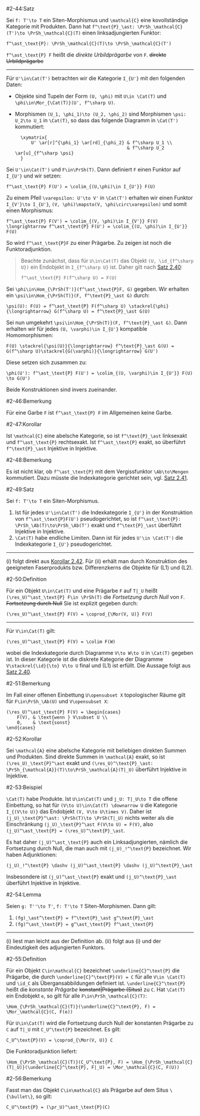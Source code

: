#2-44:Satz

Sei `f: T'\to T` ein Siten-Morphismus und `\mathcal{C}` eine kovollständige Kategorie mit Produkten. Dann hat `f^\text{P}_\ast: \PrSh_\mathcal{C}(T')\to \PrSh_\mathcal{C}(T)` einen linksadjungierten Funktor:

    f^\ast_\text{P}: \PrSh_\mathcal{C}(T)\to \PrSh_\mathcal{C}(T')

`f^\ast_\text{P} F` heißt die *direkte Urbildprägarbe* von `F`. ~~direkte Urbildprägarbe~~

---

Für `U'\in\Cat(T')` betrachten wir die Kategorie `I_{U'}` mit den folgenden Daten:

* Objekte sind Tupeln der Form `(U, \phi)` mit `U\in \Cat(T)` und `\phi\in\Mor_{\Cat(T)}(U', f^\sharp U)`.
* Morphismen `(U_1, \phi_1)\to (U_2, \phi_2)` sind Morphismen `\psi: U_2\to U_1` in `\Cat(T)`, so dass das folgende Diagramm in `\Cat(T')` kommutiert:

        \xymatrix{
            U' \ar[r]^{\phi_1} \ar[rd]_{\phi_2} & f^\sharp U_1 \\
                                                & f^\sharp U_2 \ar[u]_{f^\sharp \psi}
        }

Sei `U'\in\Cat(T')` und `F\in\PrSh(T)`. Dann definiert `F` einen Funktor auf `I_{U'}` und wir setzen:

    f^\ast_\text{P} F(U') = \colim_{(U,\phi)\in I_{U'}} F(U)

Zu einem Pfeil `\varepsilon: U'\to V'` in `\Cat(T')` erhalten wir einen Funktor `I_{V'}\to I_{U'}`, `(V, \phi)\mapsto(V, \phi\circ\varepsilon)` und somit einen Morphismus:

    f^\ast_\text{P} F(V') = \colim_{(V, \phi)\in I_{V'}} F(V) \longrightarrow f^\ast_\text{P} F(U') = \colim_{(U, \phi)\in I_{U'}} F(U)

So wird `f^\ast_\text{P}F` zu einer Prägarbe. Zu zeigen ist noch die Funktoradjunktion.

> Beachte zunächst, dass für `U\in\Cat(T)` das Objekt `(U, \id_{f^\sharp U})` ein Endobjekt in `I_{f^\sharp U}` ist. Daher gilt nach [Satz 2.40](#2-40):
>
>     f^\ast_\text{P} F(f^\sharp U) = F(U)

Sei `\phi\in\Hom_{\PrSh(T')}(f^\ast_\text{P}F, G)` gegeben. Wir erhalten ein `\psi\in\Hom_{\PrSh(T)}(F, f^\text{P}_\ast G)` durch:

    \psi(U): F(U) = f^\ast_\text{P} F(f^\sharp U) \stackrel{\phi}{\longrightarrow} G(f^\sharp U) = f^\text{P}_\ast G(U)

Sei nun umgekehrt `\psi\in\Hom_{\PrSh(T)}(F, f^\text{P}_\ast G)`. Dann erhalten wir für jedes `(U, \varphi)\in I_{U'}` kompatible Homomorphismen:

    F(U) \stackrel{\psi(U)}{\longrightarrow} f^\text{P}_\ast G(U) = G(f^\sharp U)\stackrel{G(\varphi)}{\longrightarrow} G(U')

Diese setzen sich zusammen zu:

    \phi(U'): f^\ast_\text{P} F(U') = \colim_{(U, \varphi)\in I_{U'}} F(U) \to G(U')

Beide Konstruktionen sind invers zueinander.

#2-46:Bemerkung

Für eine Garbe `F` ist `f^\ast_\text{P} F` im Allgemeinen keine Garbe.

#2-47:Korollar

Ist `\mathcal{C}` eine abelsche Kategorie, so ist `f^\text{P}_\ast` linksexakt und `f^\ast_\text{P}` rechtsexakt. Ist `f^\ast_\text{P}` exakt, so überführt `f^\text{P}_\ast` Injektive in Injektive.

#2-48:Bemerkung

Es ist nicht klar, ob `f^\ast_\text{P}` mit dem Vergissfunktor `\Ab\to\Mengen` kommutiert. Dazu müsste die Indexkategorie gerichtet sein, vgl. [Satz 2.41](#2-41).

#2-49:Satz

Sei `f: T'\to T` ein Siten-Morphismus.

1. Ist für jedes `U'\in\Cat(T')` die Indexkategorie `I_{U'}` in der Konstruktion von `f^\ast_\text{P}F(U')` pseudogerichtet, so ist `f^\ast_\text{P}: \PrSh_\Ab(T)\to\PrSh_\Ab(T')` exakt und `f^\text{P}_\ast` überführt Injektive in Injektive.
2. `\Cat(T)` habe endliche Limiten. Dann ist für jedes `U'\in \Cat(T')` die Indexkategorie `I_{U'}` pseudogerichtet.

---

(i) folgt direkt aus [Korollar 2.42](#2-42). Für (ii) erhält man durch Konstruktion des geeigneten Faserprodukts bzw. Differenzkerns die Objekte für (L1) und (L2).

#2-50:Definition

Für ein Objekt `U\in\Cat(T)` und eine Prägarbe `F` auf `T|_U` heißt `(\res_U)^\ast_\text{P} F\in \PrSh(T)` die *Fortsetzung durch Null* von `F`. ~~Fortsetzung durch Null~~ Sie ist explizit gegeben durch:

    (\res_U)^\ast_\text{P} F(V) = \coprod_{\Mor(V, U)} F(V)

---

Für `V\in\Cat(T)` gilt:

    (\res_U)^\ast_\text{P} F(V) = \colim F(W)

wobei die Indexkategorie durch Diagramme `V\to W\to U` in `\Cat(T)` gegeben ist. In dieser Kategorie ist die diskrete Kategorie der Diagramme `V\stackrel{\id}{\to} V\to U` final und (L1) ist erfüllt. Die Aussage folgt aus [Satz 2.40](#2-40).

#2-51:Bemerkung

Im Fall einer offenen Einbettung `U\opensubset X` topologischer Räume gilt für `F\in\PrSh_\Ab(U)` und `V\opensubset X`:

    (\res_U)^\ast_\text{P} F(V) = \begin{cases}
        F(V), & \text{wenn } V\subset U \\
        0,    & \text{sonst}
    \end{cases}

#2-52:Korollar

Sei `\mathcal{A}` eine abelsche Kategorie mit beliebigen direkten Summen und Produkten. Sind direkte Summen in `\mathcal{A}` exakt, so ist `(\res_U)_\text{P}^\ast` exakt und `(\res_U)^\text{P}_\ast: \PrSh_{\mathcal{A}}(T)\to\PrSh_\mathcal{A}(T|_U)` überführt Injektive in Injektive.

#2-53:Beispiel

`\Cat(T)` habe Produkte. Ist `U\in\Cat(T)` und `j_U: T|_U\to T` die offene Einbettung, so hat für `(V\to U)\in\Cat(T) \downarrow U` die Kategorie `I_{(V\to U)}` das Endobjekt `(V, V\to U\times V)`. Daher ist `(j_U)_\text{P}^\ast: \PrSh(T)\to \PrSh(T|_U)` nichts weiter als die Einschränkung `(j_U)_\text{P}^\ast F(V\to U) = F(V)`, also `(j_U)^\ast_\text{P} = (\res_U)^\text{P}_\ast`.

Es hat daher `(j_U)^\ast_\text{P}` auch ein Linksadjungierten, nämlich die Fortsetzung durch Null, die man auch mit `(j_U)_!^\text{P}` bezeichnet. Wir haben Adjunktionen:

    (j_U)_!^\text{P} \dashv (j_U)^\ast_\text{P} \dashv (j_U)^\text{P}_\ast

Insbesondere ist `(j_U)^\ast_\text{P}` exakt und `(j_U)^\text{P}_\ast` überführt Injektive in Injektive.

#2-54:Lemma

Seien `g: T''\to T'`, `f: T'\to T` Siten-Morphismen. Dann gilt:

1. `(fg)_\ast^\text{P} = f^\text{P}_\ast g^\text{P}_\ast`
2. `(fg)^\ast_\text{P} = g^\ast_\text{P} f^\ast_\text{P}`

---

(i) liest man leicht aus der Definition ab. (ii) folgt aus (i) und der Eindeutigkeit des adjungierten Funktors.

#2-55:Definition

Für ein Objekt `C\in\mathcal{C}` bezeichnet `\underline{C}^\text{P}` die Prägarbe, die durch `\underline{C}^\text{P}(V) = C` für alle `V\in \Cat(T)` und `\id_C` als Übergansabbildungen definiert ist. `\underline{C}^\text{P}` heißt die *konstante Prägarbe* ~~konstant|Prägarbe (Situs)~~ zu `C`. Hat `\Cat(T)` ein Endobjekt `e`, so gilt für alle `F\in\PrSh_\mathcal{C}(T)`:

    \Hom_{\PrSh_\mathcal{C}(T)}(\underline{C}^\text{P}, F) = \Mor_\mathcal{C}(C, F(e))

Für `U\in\Cat(T)` wird die Fortsetzung durch Null der konstanten Prägarbe zu `C` auf `T|_U` mit `C_U^\text{P}` bezeichnet. Es gilt:

    C_U^\text{P}(V) = \coprod_{\Mor(V, U)} C

Die Funktoradjunktion liefert:

    \Hom_{\PrSh_\mathcal{C}(T)}(C_U^\text{P}, F) = \Hom_{\PrSh_\mathcal{C}(T|_U)}(\underline{C}^\text{P}, F|_U) = \Mor_\mathcal{C}(C, F(U))

#2-56:Bemerkung

Fasst man das Objekt `C\in\mathcal{C}` als Prägarbe auf dem Situs `\{\bullet\}`, so gilt:

    C_U^\text{P} = (\pr_U)^\ast_\text{P}(C)

